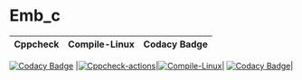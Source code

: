 # Emb_c

|Cppcheck|Compile-Linux|Codacy Badge|
|:--:|:--:|:--:|
[![Codacy Badge](https://api.codacy.com/project/badge/Grade/e77db39153ef487f919b4ae46c3b87a4)](https://app.codacy.com/gh/Chinnam-Narendra-Prasad/Emb_c?utm_source=github.com&utm_medium=referral&utm_content=Chinnam-Narendra-Prasad/Emb_c&utm_campaign=Badge_Grade_Settings)
|[![Cppcheck-actions](https://github.com/Chinnam-Narendra-Prasad/Emb_c/actions/workflows/Cppcheck.yml/badge.svg)](https://github.com/Chinnam-Narendra-Prasad/Emb_c/actions/workflows/Cppcheck.yml)|[![Compile-Linux](https://github.com/Chinnam-Narendra-Prasad/Emb_c/actions/workflows/Compile.yml/badge.svg)](https://github.com/Chinnam-Narendra-Prasad/Emb_c/actions/workflows/Compile.yml)| [![Codacy Badge](https://app.codacy.com/project/badge/Grade/9bca5e91899f4c86959e1dc5b388194f)](https://www.codacy.com/gh/Chinnam-Narendra-Prasad/Emb_c/dashboard?utm_source=github.com&amp;utm_medium=referral&amp;utm_content=Chinnam-Narendra-Prasad/Emb_c&amp;utm_campaign=Badge_Grade)|
